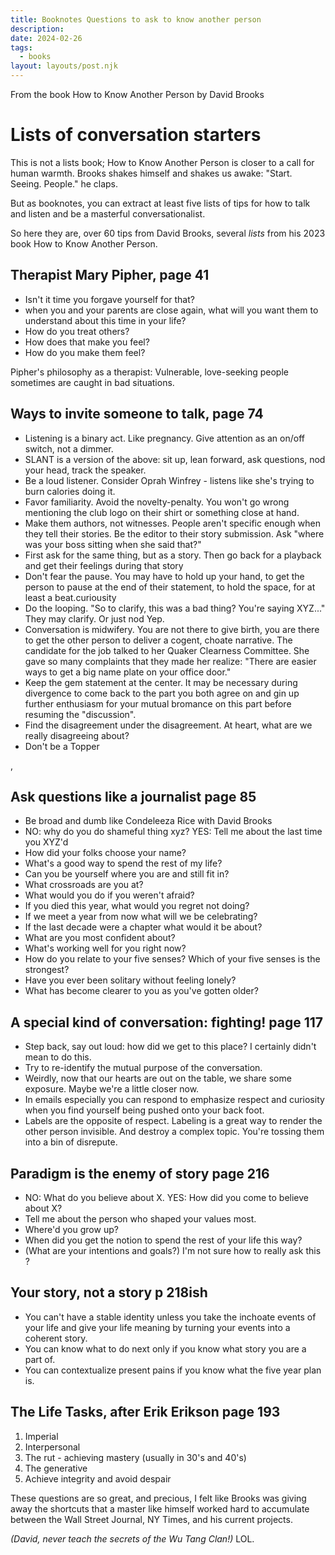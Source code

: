 ```yaml
---
title: Booknotes Questions to ask to know another person 
description:
date: 2024-02-26
tags:
  - books
layout: layouts/post.njk
---
```



From the book How to Know Another Person
by David Brooks

# Lists of conversation starters

This is not a lists book; How to Know Another Person is closer to a call for human warmth. Brooks shakes himself and shakes us awake: "Start. Seeing. People." he claps. 

But as booknotes, you can extract at least five lists of tips for how to talk and listen and be a masterful conversationalist.

So here they are, over 60 tips from David Brooks, several *lists* from his 2023 book How to Know Another Person.

## Therapist Mary Pipher, page 41

* Isn't it time you forgave yourself for that?
* when you and your parents are close again, what will you want them to understand about this time in your life? 
* How do you treat others?
* How does that make you feel?
* How do you make them feel? 

Pipher's philosophy as a therapist: Vulnerable, love-seeking people sometimes are caught in bad situations.

##  Ways to invite someone to talk, page 74
* Listening is a binary act. Like pregnancy. Give attention as an on/off switch, not a dimmer. 
* SLANT is a version of the above: sit up, lean forward, ask questions, nod your head, track the speaker.
* Be a loud listener. Consider Oprah Winfrey - listens like she's trying to burn calories doing it.
* Favor familiarity. Avoid the novelty-penalty. You won't go wrong mentioning the club logo on their shirt or something close at hand.
* Make them authors, not witnesses.  People aren't specific enough when they tell their stories. Be the editor to their story submission. Ask "where was your boss sitting when she said that?"
* First ask for the same thing, but as a story. Then go back for a playback and get their feelings during that story
* Don't fear the pause. You may have to hold up your hand, to get the person to pause at the end of their statement, to hold the space, for at least a beat.curiousity
* Do the looping. "So to clarify, this was a bad thing? You're saying XYZ..."  They may clarify. Or just nod Yep.
* Conversation is midwifery. You are not there to give birth, you are there to get the other person to deliver a cogent, choate narrative. The candidate for the job talked to her Quaker Clearness Committee.  She gave so many complaints that they made her realize: "There are easier ways to get a big name plate on your office door."
* Keep the gem statement at the center. It may be necessary during divergence to come back to the part you both agree on and gin up further enthusiasm for your mutual bromance on this part before resuming the "discussion".
* Find the disagreement under the disagreement.  At heart, what are we really disagreeing about?  
* Don't be a Topper

, 
## Ask questions like a journalist page 85
* Be broad and dumb like Condeleeza Rice with David Brooks
* NO: why do you do shameful thing xyz?  YES: Tell me about the last time you XYZ'd
* How did your folks choose your name?
* What's a good way to spend the rest of my life? 
* Can you be yourself where you are and still fit in? 
* What crossroads are you at?
* What would you do if you weren't afraid?
* If you died this year, what would you regret not doing?
* If we meet a year from now what will we be celebrating?
* If the last decade were a chapter what would it be about?
* What are you most confident about?
* What's working well for you right now?
* How do you relate to your five senses? Which of your five senses is the strongest? 
* Have you ever been solitary without feeling lonely? 
* What has become clearer to you as you've gotten older?

## A special kind of conversation: fighting! page 117
*  Step back, say out loud: how did we get to this place? I certainly didn't mean to do this.
* Try to re-identify the mutual purpose of the conversation.
* Weirdly, now that our hearts are out on the table, we share some exposure. Maybe we're a little closer now. 
* In emails especially you can respond to emphasize respect and curiosity when you find yourself being pushed onto your back foot.
* Labels are the opposite of respect. Labeling is a great way to render the other person invisible. And destroy a complex topic. You're tossing them into a bin of disrepute.

## Paradigm is the enemy of story page 216
* NO: What do you believe about X. YES: How did you come to believe about X?
* Tell me about the person who shaped your values most.
* Where'd you grow up? 
* When did you get the notion to spend the rest of your life this way?
* (What are your intentions and goals?) I'm not sure how to really ask this ? 

## Your story, not a story p 218ish
* You can't have a stable identity unless you take the inchoate events of your life and give your life meaning by turning your events into a coherent story. 
* You can know what to do next only if you know what story you are a part of. 
* You can contextualize present pains if you know what the five year plan is.

## The Life Tasks, after Erik Erikson page 193
1. Imperial
2. Interpersonal
3. The rut - achieving mastery (usually in 30's and 40's)
4. The generative 
4. Achieve integrity and avoid despair

These questions are so great, and precious, I felt like Brooks was giving away the shortcuts that a master like himself worked hard to accumulate between the Wall Street Journal, NY Times, and his current projects.  

*(David, never teach the secrets of the Wu Tang Clan!)* LOL. 
